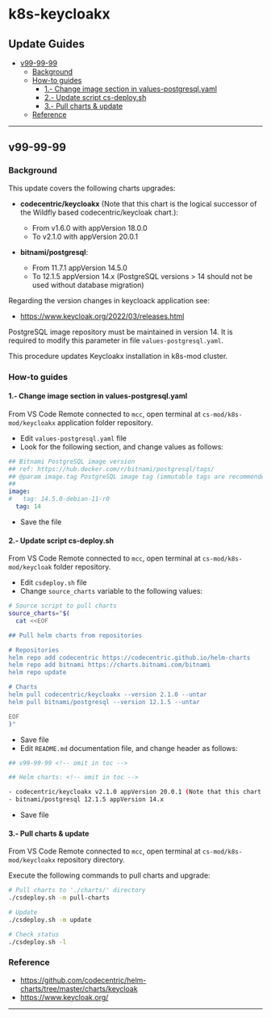 <!-- markdownlint-disable MD024 -->

# k8s-keycloakx <!-- omit in toc -->

## Update Guides <!-- omit in toc -->

- [v99-99-99](#v99-99-99)
  - [Background](#background)
  - [How-to guides](#how-to-guides)
    - [1.- Change image section in values-postgresql.yaml](#1--change-image-section-in-values-postgresqlyaml)
    - [2.- Update script cs-deploy.sh](#2--update-script-cs-deploysh)
    - [3.- Pull charts \& update](#3--pull-charts--update)
  - [Reference](#reference)

---

## v99-99-99

### Background

This update covers the following charts upgrades:

- **codecentric/keycloakx** (Note that this chart is the logical successor of the Wildfly based codecentric/keycloak chart.):
  - From v1.6.0 with appVersion 18.0.0
  - To v2.1.0 with appVersion 20.0.1
  
- **bitnami/postgresql**:
  - From 11.7.1 appVersion 14.5.0
  - To 12.1.5 appVersion 14.x (PostgreSQL versions > 14 should not be used without database migration)

Regarding the version changes in keycloack application see:

- <https://www.keycloak.org/2022/03/releases.html>

PostgreSQL image repository must be maintained in version 14. It is required to modify this parameter in file `values-postgresql.yaml`.

This procedure updates Keycloakx installation in k8s-mod cluster.

### How-to guides

#### 1.- Change image section in values-postgresql.yaml

From VS Code Remote connected to `mcc`, open  terminal at `cs-mod/k8s-mod/keycloakx` application folder repository.

- Edit `values-postgresql.yaml` file
- Look for the following section, and change values as follows:

```yaml
## Bitnami PostgreSQL image version
## ref: https://hub.docker.com/r/bitnami/postgresql/tags/
## @param image.tag PostgreSQL image tag (immutable tags are recommended)
##
image:
#   tag: 14.5.0-debian-11-r0
  tag: 14
```

- Save the file

#### 2.- Update script cs-deploy.sh

From VS Code Remote connected to `mcc`, open  terminal at `cs-mod/k8s-mod/keycloak` folder repository.

- Edit `csdeploy.sh` file
- Change `source_charts` variable to the following values:

```bash
# Source script to pull charts
source_charts="$(
  cat <<EOF

## Pull helm charts from repositories

# Repositories
helm repo add codecentric https://codecentric.github.io/helm-charts
helm repo add bitnami https://charts.bitnami.com/bitnami
helm repo update

# Charts
helm pull codecentric/keycloakx --version 2.1.0 --untar
helm pull bitnami/postgresql --version 12.1.5 --untar

EOF
)"
```

- Save file
- Edit `README.md` documentation file, and change header as follows:

``` bash
## v99-99-99 <!-- omit in toc -->

## Helm charts: <!-- omit in toc -->

- codecentric/keycloakx v2.1.0 appVersion 20.0.1 (Note that this chart is the logical successor of the Wildfly based codecentric/keycloak chart.)
- bitnami/postgresql 12.1.5 appVersion 14.x      
```

- Save file

#### 3.- Pull charts & update

From VS Code Remote connected to `mcc`, open  terminal at `cs-mod/k8s-mod/keycloakx` repository directory.

Execute the following commands to pull charts and upgrade:

```bash
# Pull charts to './charts/' directory
./csdeploy.sh -m pull-charts

# Update
./csdeploy.sh -m update

# Check status
./csdeploy.sh -l
```

### Reference

- <https://github.com/codecentric/helm-charts/tree/master/charts/keycloak>
- <https://www.keycloak.org/>

---

